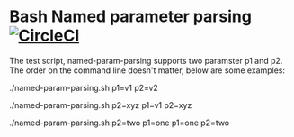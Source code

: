 Bash Named parameter parsing [![CircleCI](https://circleci.com/gh/winksaville/named-param-parasing.svg?style=svg)](https://circleci.com/gh/winksaville/name-param-parsing)
===

The test script, named-param-parsing supports two paramster p1 and p2.
The order on the command line doesn't matter, below are some examples:

./named-param-parsing.sh
p1=v1 p2=v2

./named-param-parsing.sh p2=xyz
p1=v1 p2=xyz

./named-param-parsing.sh p2=two p1=one
p1=one p2=two
